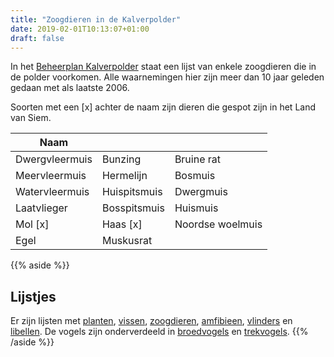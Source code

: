 ```yaml
---
title: "Zoogdieren in de Kalverpolder"
date: 2019-02-01T10:13:07+01:00
draft: false
---
```


In het [Beheerplan Kalverpolder](https://www.vogelwachtzaanstreek.nl/werkgroepen/docs/beheerplan_kalverpolder.pdf) 
staat een lijst van enkele zoogdieren die in de polder voorkomen. 
Alle waarnemingen hier zijn meer dan 10 jaar geleden gedaan met als laatste 2006.

Soorten met een [x] achter de naam zijn dieren die gespot zijn in het Land van Siem.

Naam    |      |  &nbsp;
--------|------|------
Dwergvleermuis | Bunzing | Bruine rat
Meervleermuis | Hermelijn | Bosmuis
Watervleermuis | Huispitsmuis | Dwergmuis
Laatvlieger | Bosspitsmuis | Huismuis
Mol [x] | Haas [x] | Noordse woelmuis
Egel | Muskusrat |

{{% aside %}}
## Lijstjes
Er zijn lijsten met [planten](/blog/planten-in-de-kalverpolder/), [vissen](/blog/vissen-in-de-kalverpolder/), 
[zoogdieren](/blog/zoogdieren-in-de-kalverpolder/), [amfibieen](/blog/amfibieen-in-de-kalverpolder/), 
[vlinders](/blog/vlinders-in-de-kalverpolder/) en [libellen](/blog/libellen-in-de-kalverpolder/). 
De vogels zijn onderverdeeld in [broedvogels](/blog/broedvogels-in-de-kalverpolder/) en [trekvogels](/blog/trekvogels-in-de-kalverpolder/).
{{% /aside %}}